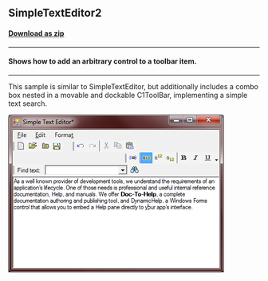 ## SimpleTextEditor2
#### [Download as zip](https://grapecity.github.io/DownGit/#/home?url=https://github.com/GrapeCity/ComponentOne-WinForms-Samples/tree/master/NetFramework\Command\VB\SimpleTextEditor2)
____
#### Shows how to add an arbitrary control to a toolbar item.
____
This sample is similar to SimpleTextEditor, but additionally includes a combo box nested in a movable and dockable C1ToolBar, implementing a simple text search.

![screenshot](screenshot.png)
